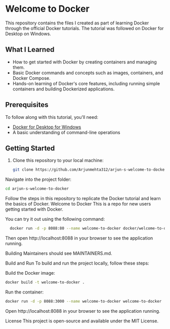 # Welcome to Docker

This repository contains the files I created as part of learning Docker through the official Docker tutorials. The tutorial was followed on Docker for Desktop on Windows.

## What I Learned
- How to get started with Docker by creating containers and managing them.
- Basic Docker commands and concepts such as images, containers, and Docker Compose.
- Hands-on learning of Docker's core features, including running simple containers and building Dockerized applications.

## Prerequisites
To follow along with this tutorial, you'll need:
- [Docker for Desktop for Windows](https://www.docker.com/products/docker-desktop)
- A basic understanding of command-line operations

## Getting Started
1. Clone this repository to your local machine:
   ```bash
   git clone https://github.com/Arjunmehta312/arjun-s-welcome-to-docker.git
Navigate into the project folder:
```bash
cd arjun-s-welcome-to-docker
```
Follow the steps in this repository to replicate the Docker tutorial and learn the basics of Docker.
Welcome to Docker
This is a repo for new users getting started with Docker.

You can try it out using the following command:

```bash
  docker run -d -p 8088:80 --name welcome-to-docker docker/welcome-to-docker
```
Then open http://localhost:8088 in your browser to see the application running.

Building
Maintainers should see MAINTAINERS.md.

Build and Run
To build and run the project locally, follow these steps:

Build the Docker image:

```bash
docker build -t welcome-to-docker .
```
Run the container:

```bash
docker run -d -p 8088:3000 --name welcome-to-docker welcome-to-docker
```

Open http://localhost:8088 in your browser to see the application running.

License
This project is open-source and available under the MIT License.
